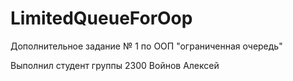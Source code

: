 # LimitedQueueForOop

Дополнительное задание № 1 по ООП "ограниченная очередь"

Выполнил студент группы 2300 Войнов Алексей
